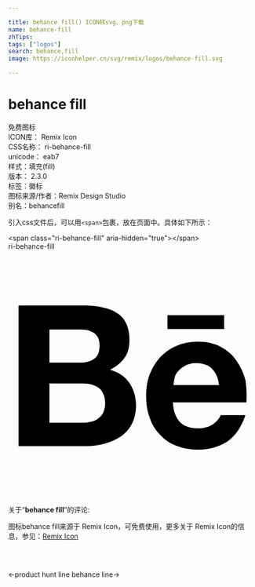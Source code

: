 ```yaml
---

title: behance fill() ICON转svg、png下载
name: behance-fill
zhTips: 
tags: ["logos"]
search: behance,fill
image: https://iconhelper.cn/svg/remix/logos/behance-fill.svg

---
```


# behance fill  <small style="font-size: 60%;font-weight: 100"></small>


<div class="detail-page">
<p>
<span><span class="badge-success badge">免费图标</span> </span>
<br/>
<span>
ICON库：
<span class="badge-secondary badge">Remix Icon</span> 
</span>
<br/>
<span>
CSS名称：
<span class="badge-secondary badge">ri-behance-fill</span> 
</span>
<br/>
<span>
unicode：
<span class="badge-secondary badge">eab7</span> 
<copy-btn content='eab7' btn-title=""></copy-btn>
<copy-btn :content='String.fromCodePoint(parseInt("eab7", 16))' btn-title="复制U"></copy-btn>
</span><br/><span>样式：<span class="badge-light badge">填充(fill)</span></span>
<br/>
<span>
版本：
<span class="badge-secondary badge">2.3.0</span> 
</span><br/><span>标签：<span class="badge-light badge"><router-link to="/tags/logos.html">徽标</router-link></span></span>
<br/>
<span>图标来源/作者：<span class="badge-light badge">Remix Design Studio</span></span> 
<br/>
<span>别名：<span class="badge-light badge">behance</span><span class="badge-light badge">fill</span></span><br/>
</p>
</div>
<div class="alert alert-dark">
  <i class="ri-behance-fill ri-xs"></i>
  <i class="ri-behance-fill ri-sm"></i>
  <i class="ri-behance-fill ri-lg"></i>
  <i class="ri-behance-fill ri-2x"></i>
  <i class="ri-behance-fill ri-3x"></i>
  <i class="ri-behance-fill ri-5x"></i>
  <i class="ri-behance-fill ri-7x"></i>
</div>
<div>
  <p>引入css文件后，可以用<code>&lt;span&gt;</code>包裹，放在页面中。具体如下所示：    
  </p>
  <div class="alert alert-primary" style="font-size: 14px">
    &lt;span class="ri-behance-fill" aria-hidden="true"&gt;&lt;/span&gt;
    <copy-btn content='<span class="ri-behance-fill" aria-hidden="true"></span>'></copy-btn>
  </div>
  <div class="alert alert-secondary">
    <i class="ri-behance-fill"
    style="font-size: 24px"
    aria-hidden="true"></i> ri-behance-fill
    <copy-btn content="ri-behance-fill" btn-title="复制图标名称"></copy-btn>
  </div>
</div>
<div id="svg" class="svg-wrap">
<svg xmlns="http://www.w3.org/2000/svg" viewBox="0 0 24 24">
    <g>
        <path fill="none" d="M0 0h24v24H0z"/>
        <path fill-rule="nonzero" d="M7.443 5.35c.639 0 1.23.05 1.77.198a3.83 3.83 0 0 1 1.377.544c.394.247.689.594.885 1.039.197.445.295.99.295 1.583 0 .693-.147 1.286-.491 1.731-.295.446-.787.841-1.377 1.138.836.248 1.475.693 1.868 1.286.394.594.64 1.336.64 2.177 0 .693-.148 1.286-.394 1.781-.246.495-.639.94-1.082 1.237a5.078 5.078 0 0 1-1.573.692c-.59.149-1.18.248-1.77.248H1V5.35h6.443zm-.394 5.54c.541 0 .984-.148 1.328-.395.344-.247.492-.693.492-1.237 0-.297-.05-.594-.148-.791-.098-.198-.246-.347-.442-.495-.197-.099-.394-.198-.64-.247-.246-.05-.491-.05-.787-.05H4v3.216h3.05zm.148 5.838c.295 0 .59-.05.836-.099a1.72 1.72 0 0 0 .688-.297 1.76 1.76 0 0 0 .492-.544c.098-.247.197-.544.197-.89 0-.693-.197-1.188-.59-1.534-.394-.297-.935-.445-1.574-.445H4v3.81h3.197zm9.492-.05c.393.396.983.594 1.77.594.541 0 1.033-.148 1.426-.395.394-.297.64-.594.738-.891h2.41c-.394 1.187-.984 2.028-1.77 2.572-.788.495-1.722.792-2.853.792a5.753 5.753 0 0 1-2.115-.396 3.93 3.93 0 0 1-1.574-1.088 3.93 3.93 0 0 1-.983-1.633c-.246-.643-.345-1.335-.345-2.127 0-.742.099-1.434.345-2.078a5.34 5.34 0 0 1 1.032-1.682c.443-.445.984-.84 1.574-1.088a5.49 5.49 0 0 1 2.066-.396c.836 0 1.574.149 2.213.495.64.346 1.131.742 1.525 1.336a6.01 6.01 0 0 1 .885 1.88c.098.692.147 1.385.098 2.176H16c0 .792.295 1.534.689 1.93zm3.098-5.194c-.344-.346-.885-.544-1.525-.544-.442 0-.787.099-1.082.247-.295.149-.491.347-.688.545a1.322 1.322 0 0 0-.344.692c-.05.248-.099.445-.099.643h4.426c-.098-.742-.344-1.236-.688-1.583zM15.459 6.29h5.508v1.336H15.46V6.29z"/>
    </g>
</svg>

</div>
<detail full-name='ri-behance-fill'></detail>  
<div class="icon-detail__container">
<p>关于“<b>behance fill</b>”的评论:</p>
</div>
<Vssue title="关于“behance fill”的评论" />    
<div><p>图标behance fill来源于 Remix Icon，可免费使用，更多关于  Remix Icon的信息，参见：<a target="_blank" href="https://iconhelper.cn/remix.html">Remix Icon</a>
</p></div>

<div style="padding:2rem 0 " class="page-nav"><p class="inner"><span class="prev">←<router-link to="/icon/logos/product-hunt-line.html">product hunt line</router-link></span> <span class="next"><router-link to="/icon/logos/behance-line.html">behance line</router-link>→</span></p></div>
